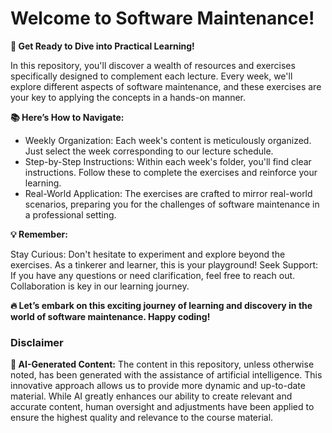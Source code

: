 # Welcome to Software Maintenance!

**🚀 Get Ready to Dive into Practical Learning!**

In this repository, you'll discover a wealth of resources and exercises specifically designed to complement each lecture. Every week, we'll explore different aspects of software maintenance, and these exercises are your key to applying the concepts in a hands-on manner.

**📚 Here’s How to Navigate:**

* Weekly Organization: Each week's content is meticulously organized. Just select the week corresponding to our lecture schedule.
* Step-by-Step Instructions: Within each week's folder, you'll find clear instructions. Follow these to complete the exercises and reinforce your learning.
* Real-World Application: The exercises are crafted to mirror real-world scenarios, preparing you for the challenges of software maintenance in a professional setting.


**💡 Remember:**

Stay Curious: Don't hesitate to experiment and explore beyond the exercises. As a tinkerer and learner, this is your playground!
Seek Support: If you have any questions or need clarification, feel free to reach out. Collaboration is key in our learning journey.


**🔥 Let’s embark on this exciting journey of learning and discovery in the world of software maintenance. Happy coding!**


### Disclaimer

**🤖 AI-Generated Content:** The content in this repository, unless otherwise noted, has been generated with the assistance of artificial intelligence. This innovative approach allows us to provide more dynamic and up-to-date material. While AI greatly enhances our ability to create relevant and accurate content, human oversight and adjustments have been applied to ensure the highest quality and relevance to the course material.